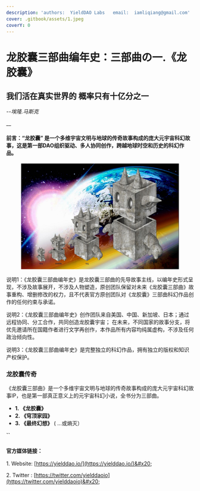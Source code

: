 ```yaml
---
description: 'authors:  YieldDAO Labs   email:  iamliqiang@gmail.com'
cover: .gitbook/assets/1.jpeg
coverY: 0
---
```


# 龙胶囊三部曲编年史：三部曲の一.《龙胶囊》

## 我们活在真实世界的 概率只有十亿分之一

&#x20; _--埃隆.马斯克_    &#x20;

__

#### **前言：“龙胶囊” 是一个多维宇宙文明与地球的传奇故事构成的庞大元宇宙科幻故事，这是第一部DAO组织驱动、多人协同创作，跨越地球时空和历史的科幻作品。**

<figure><img src=".gitbook/assets/1.jpeg" alt=""><figcaption></figcaption></figure>

说明1：《龙胶囊三部曲编年史》是龙胶囊三部曲的先导故事主线，以编年史形式呈现，不涉及故事展开，不涉及人物塑造，原创团队保留对未来《龙胶囊三部曲》故事重构、增删修改的权力，且不代表官方原创团队对《龙胶囊》三部曲科幻作品创作的任何约束与承诺。

说明2：《龙胶囊三部曲编年史》创作团队来自美国、中国、新加坡、日本；通过远程协同、分工合作，共同创造龙胶囊宇宙； 在未来，不同国家的故事分支，将优先邀请所在国籍作者进行文学再创作，本作品所有内容均纯属虚构，不涉及任何政治倾向性。

说明3：《龙胶囊三部曲编年史》是完整独立的科幻作品，拥有独立的版权和知识产权保护。



### 龙胶囊传奇

《龙胶囊三部曲》是一个多维宇宙文明与地球的传奇故事构成的庞大元宇宙科幻故事IP，也是第一部真正意义上的元宇宙科幻小说，全书分为三部曲。

* **1. 《龙胶囊》**
* **2. 《穹顶家园》**
* **3. 《最终幻想》** ( ...或熵灭）

**``**

### **`官方媒体链接：`**

1\. Website: [https://yielddao.io/](https://yielddao.io/)&#x20;

2\. Twitter : [https://twitter.com/yielddaoio](https://twitter.com/yielddaoio)&#x20;

